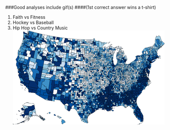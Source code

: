 ###Good analyses include gif(s)
####(1st correct answer wins a t-shirt)
1.  Faith vs Fitness
2.  Hockey vs Baseball
3.  Hip Hop vs Country Music  
![](https://raw.githubusercontent.com/blehman/d3_meetup_map/master/imgs/choropleth_gif.gif)

